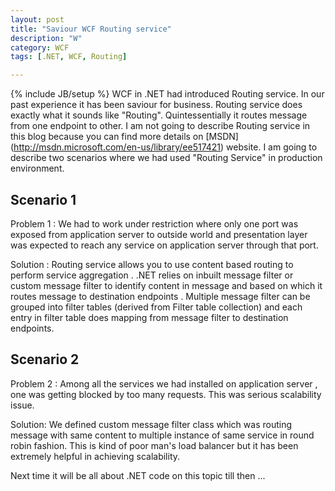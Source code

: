 ```yaml
---
layout: post
title: "Saviour WCF Routing service"
description: "W"
category: WCF
tags: [.NET, WCF, Routing]

---
```

{% include JB/setup %}
WCF in .NET had introduced Routing service.  In our past experience it has been saviour for business. Routing service does exactly what it sounds like "Routing".  Quintessentially  it routes message from one endpoint to other. I am not going to describe Routing service  in this blog because you can find more details on [MSDN] (http://msdn.microsoft.com/en-us/library/ee517421) website. I am going to describe two scenarios where we had used "Routing Service" in production environment.



## Scenario 1

Problem 1 : We had to work  under restriction where only one port was exposed  from application server to outside world and  presentation layer was expected  to reach any service on application server through that port. 

Solution : Routing service allows you to use content based routing to perform service aggregation . .NET relies on inbuilt message filter  or custom message filter to identify content in message and based on which it routes message to destination endpoints . 
Multiple message filter can be grouped into filter tables (derived from Filter table collection) and each entry in  filter table does mapping from message filter to destination endpoints.

## Scenario 2

Problem 2 : Among all the services we had installed on application server , one was getting blocked by too many requests. This was serious scalability issue.
 
Solution:  We defined custom message filter class which was routing message with same content to multiple instance of same service in round robin fashion. This is kind of poor man's load balancer but it has been extremely helpful  in achieving  scalability.

Next time it will be all about .NET code on this topic till then ...

